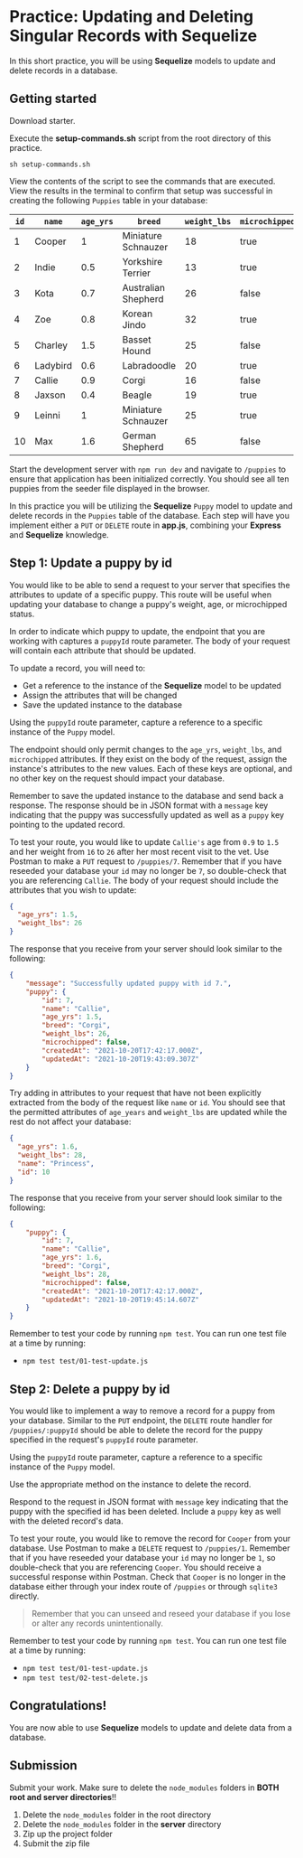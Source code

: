 # Practice: Updating and Deleting Singular Records with Sequelize

In this short practice, you will be using **Sequelize** models to update and
delete records in a database.

## Getting started

Download starter.

Execute the __setup-commands.sh__ script from the root directory of this
practice.

```shell
sh setup-commands.sh
```

View the contents of the script to see the commands that are executed. View the results in the terminal to confirm that setup was successful in creating the following `Puppies` table in your database:

| `id` | `name`   | `age_yrs` | `breed`             | `weight_lbs` | `microchipped` |
| ---- | -------- | --------- | ------------------- | ------------ | -------------- |
| 1    | Cooper   | 1         | Miniature Schnauzer | 18           | true           |
| 2    | Indie    | 0.5       | Yorkshire Terrier   | 13           | true           |
| 3    | Kota     | 0.7       | Australian Shepherd | 26           | false          |
| 4    | Zoe      | 0.8       | Korean Jindo        | 32           | true           |
| 5    | Charley  | 1.5       | Basset Hound        | 25           | false          |
| 6    | Ladybird | 0.6       | Labradoodle         | 20           | true           |
| 7    | Callie   | 0.9       | Corgi               | 16           | false          |
| 8    | Jaxson   | 0.4       | Beagle              | 19           | true           |
| 9    | Leinni   | 1         | Miniature Schnauzer | 25           | true           |
| 10   | Max      | 1.6       | German Shepherd     | 65           | false          |

Start the development server with `npm run dev` and navigate to `/puppies` to
ensure that application has been initialized correctly. You should see all ten
puppies from the seeder file displayed in the browser.

In this practice you will be utilizing the **Sequelize** `Puppy` model to update
and delete records in the `Puppies` table of the database. Each step will have
you implement either a `PUT` or `DELETE` route in __app.js__, combining your
**Express** and **Sequelize** knowledge.

## Step 1: Update a puppy by id

You would like to be able to send a request to your server that specifies the
attributes to update of a specific puppy. This route will be useful when
updating your database to change a puppy's weight, age, or microchipped status.

In order to indicate which puppy to update, the endpoint that you are working
with captures a `puppyId` route parameter. The body of your request will
contain each attribute that should be updated.

To update a record, you will need to:

* Get a reference to the instance of the **Sequelize** model to be updated
* Assign the attributes that will be changed
* Save the updated instance to the database

Using the `puppyId` route parameter, capture a reference to a specific instance
of the `Puppy` model.

The endpoint should only permit changes to the `age_yrs`, `weight_lbs`, and
`microchipped` attributes. If they exist on the body of the request, assign the
instance's attributes to the new values. Each of these keys are optional, and no
other key on the request should impact your database.

Remember to save the updated instance to the database and send back a response.
The response should be in JSON format with a `message` key indicating that the
puppy was successfully updated as well as a `puppy` key pointing to the updated
record.

To test your route, you would like to update `Callie's` age from `0.9` to `1.5`
and her weight from `16` to `26` after her most recent visit to the vet. Use
Postman to make a `PUT` request to `/puppies/7`. Remember that if you have
reseeded your database your `id` may no longer be `7`, so double-check that you
are referencing `Callie`. The body of your request should include the attributes
that you wish to update:

```json
{
  "age_yrs": 1.5,
  "weight_lbs": 26
}
```

The response that you receive from your server should look similar to the
following:

```json
{
    "message": "Successfully updated puppy with id 7.",
    "puppy": {
        "id": 7,
        "name": "Callie",
        "age_yrs": 1.5,
        "breed": "Corgi",
        "weight_lbs": 26,
        "microchipped": false,
        "createdAt": "2021-10-20T17:42:17.000Z",
        "updatedAt": "2021-10-20T19:43:09.307Z"
    }
}
```

Try adding in attributes to your request that have not been explicitly
extracted from the body of the request like `name` or `id`. You should
see that the permitted attributes of `age_years` and `weight_lbs` are
updated while the rest do not affect your database:

```json
{
  "age_yrs": 1.6,
  "weight_lbs": 28,
  "name": "Princess",
  "id": 10
}
```

The response that you receive from your server should look similar to the
following:

```json
{
    "puppy": {
        "id": 7,
        "name": "Callie",
        "age_yrs": 1.6,
        "breed": "Corgi",
        "weight_lbs": 28,
        "microchipped": false,
        "createdAt": "2021-10-20T17:42:17.000Z",
        "updatedAt": "2021-10-20T19:45:14.607Z"
    }
}
```

Remember to test your code by running `npm test`. You can run one test file at
a time by running:

* `npm test test/01-test-update.js`

## Step 2: Delete a puppy by id

You would like to implement a way to remove a record for a puppy from your
database. Similar to the `PUT` endpoint, the `DELETE` route handler for
`/puppies/:puppyId` should be able to delete the record for the puppy specified
in the request's `puppyId` route parameter.

Using the `puppyId` route parameter, capture a reference to a specific instance
of the `Puppy` model.

Use the appropriate method on the instance to delete the record.

Respond to the request in JSON format with `message` key indicating that the
puppy with the specified id has been deleted. Include a `puppy` key as well with
the deleted record's data.

To test your route, you would like to remove the record for `Cooper` from your
database. Use Postman to make a `DELETE` request to `/puppies/1`. Remember that
if you have reseeded your database your `id` may no longer be `1`, so
double-check that you are referencing `Cooper`. You should receive a successful
response within Postman. Check that `Cooper` is no longer in the database either
through your index route of `/puppies` or through `sqlite3` directly.

> Remember that you can unseed and reseed your database if you lose or alter any
> records unintentionally.

Remember to test your code by running `npm test`. You can run one test file at
a time by running:

* `npm test test/01-test-update.js`
* `npm test test/02-test-delete.js`

## Congratulations!

You are now able to use **Sequelize** models to update and delete data from a
database.

## Submission

Submit your work. Make sure to delete the `node_modules` folders in
__BOTH root and server directories__!!

1. Delete the `node_modules` folder in the root directory
2. Delete the `node_modules` folder in the __server__ directory
3. Zip up the project folder
4. Submit the zip file
